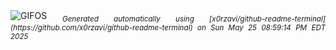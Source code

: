<div align="justify">
<picture>
    <source media="(prefers-color-scheme: dark)" srcset="https://i.ibb.co/KjCXqvx2/output-gif.gif">
    <source media="(prefers-color-scheme: light)" srcset="https://i.ibb.co/KjCXqvx2/output-gif.gif">
    <img alt="GIFOS" src="https://i.ibb.co/KjCXqvx2/output-gif.gif">
</picture>
<sub><i>Generated automatically using [x0rzavi/github-readme-terminal](https://github.com/x0rzavi/github-readme-terminal) on Sun May 25 08:59:14 PM EDT 2025</i></sub>
</div>

<!--  -->